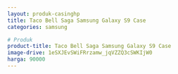 ```yaml
---
layout: produk-casinghp
title: Taco Bell Saga Samsung Galaxy S9 Case
categories: samsung

# Produk
product-title: Taco Bell Saga Samsung Galaxy S9 Case
image-drive: 1eSXJEvSWiFRrzamw_jqVZZQ3cSWKIjW0
harga: 90000
---
```

